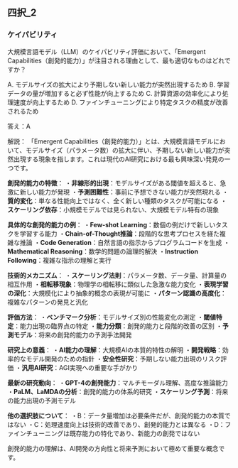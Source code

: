 ## 四択_2
### ケイパビリティ
大規模言語モデル（LLM）のケイパビリティ評価において、「Emergent Capabilities（創発的能力）」が注目される理由として、最も適切なものはどれですか？

A. モデルサイズの拡大により予期しない新しい能力が突然出現するため
B. 学習データの量が増加すると必ず性能が向上するため
C. 計算資源の効率化により処理速度が向上するため
D. ファインチューニングにより特定タスクの精度が改善されるため

答え：A

解説：
「Emergent Capabilities（創発的能力）」とは、大規模言語モデルにおいて、モデルサイズ（パラメータ数）の拡大に伴い、予期しない新しい能力が突然出現する現象を指します。これは現代のAI研究における最も興味深い発見の一つです。

**創発的能力の特徴**：
・**非線形的出現**：モデルサイズがある閾値を超えると、急激に新しい能力が発現
・**予測困難性**：事前に予想できない能力が突然現れる
・**質的変化**：単なる性能向上ではなく、全く新しい種類のタスクが可能になる
・**スケーリング依存**：小規模モデルでは見られない、大規模モデル特有の現象

**具体的な創発的能力の例**：
・**Few-shot Learning**：数個の例だけで新しいタスクを学習する能力
・**Chain-of-Thought推論**：段階的な思考プロセスを経た複雑な推論
・**Code Generation**：自然言語の指示からプログラムコードを生成
・**Mathematical Reasoning**：数学的問題の論理的解決
・**Instruction Following**：複雑な指示の理解と実行

**技術的メカニズム**：
・**スケーリング法則**：パラメータ数、データ量、計算量の相互作用
・**相転移現象**：物理学の相転移に類似した急激な能力変化
・**表現学習の深化**：大規模化により抽象的概念の表現が可能に
・**パターン認識の高度化**：複雑なパターンの発見と汎化

**評価方法**：
・**ベンチマーク分析**：モデルサイズ別の性能変化の測定
・**閾値特定**：能力出現の臨界点の特定
・**能力分類**：創発的能力と段階的改善の区別
・**予測モデル**：将来の創発的能力の予測手法開発

**研究上の意義**：
・**AI能力の理解**：大規模AIの本質的特性の解明
・**開発戦略**：効率的なモデル開発のための指針
・**安全性研究**：予期しない能力出現のリスク評価
・**汎用AI研究**：AGI実現への重要な手がかり

**最新の研究動向**：
・**GPT-4の創発能力**：マルチモーダル理解、高度な推論能力
・**PaLM、LaMDAの分析**：創発的能力の体系的研究
・**スケーリング予測**：将来の能力出現の予測モデル

**他の選択肢について**：
・B：データ量増加は必要条件だが、創発的能力の本質ではない
・C：処理速度向上は技術的改善であり、創発的能力とは異なる
・D：ファインチューニングは既存能力の特化であり、新能力の創発ではない

創発的能力の理解は、AI開発の方向性と将来予測において極めて重要な概念です。 